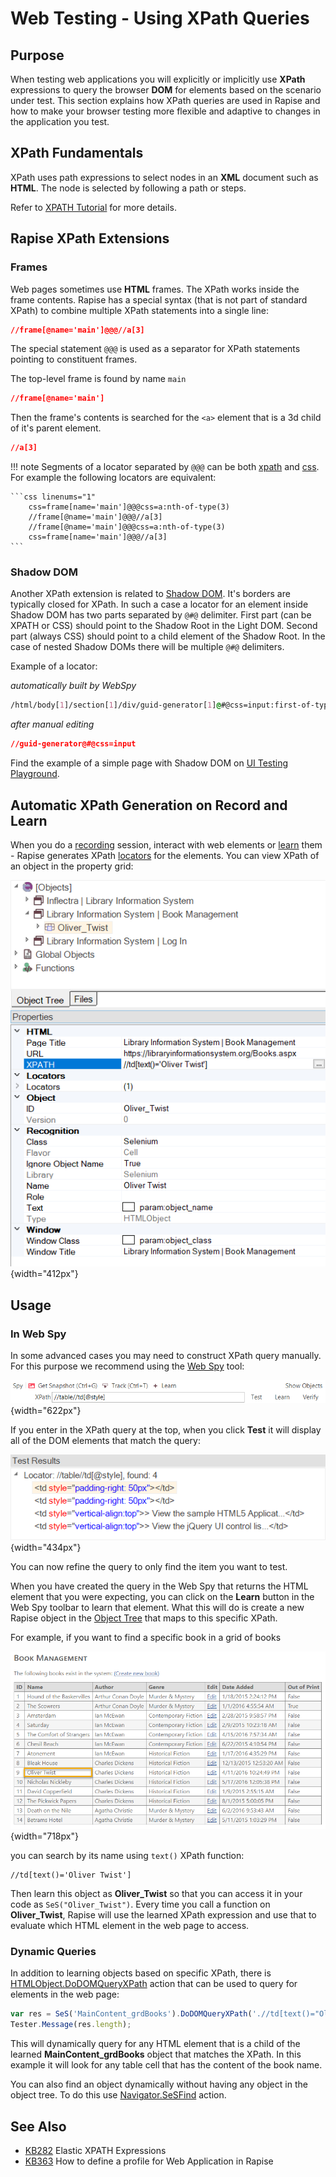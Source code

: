 # Web Testing - Using XPath Queries

## Purpose

When testing web applications you will explicitly or implicitly use **XPath** expressions to query the browser **DOM** for elements based on the scenario under test. This section explains how XPath queries are used in Rapise and how to make your browser testing more flexible and adaptive to changes in the application you test.

## XPath Fundamentals

XPath uses path expressions to select nodes in an **XML** document such as **HTML**. The node is selected by following a path or steps.

Refer to [XPATH Tutorial](https://www.w3schools.com/xml/xpath_intro.asp) for more details.

## Rapise XPath Extensions

### Frames

Web pages sometimes use **HTML** frames. The XPath works inside the frame contents. Rapise has a special syntax (that is not part of standard XPath) to combine multiple XPath statements into a single line:

```css
//frame[@name='main']@@@//a[3]
```

The special statement `@@@` is used as a separator for XPath statements pointing to constituent frames.

The top-level frame is found by name `main`

```css
//frame[@name='main']
```

Then the frame's contents is searched for the `<a>` element that is a 3d child of it's parent element.

```css
//a[3]
```

!!! note
    Segments of a locator separated by `@@@` can be both [xpath](xpath.md#frames) and [css](css.md#frames). For example the following locators are equivalent:

    ```css linenums="1"
        css=frame[name='main']@@@css=a:nth-of-type(3)
        //frame[@name='main']@@@//a[3]
        //frame[@name='main']@@@css=a:nth-of-type(3)
        css=frame[name='main']@@@//a[3]
    ```

### Shadow DOM

Another XPath extension is related to [Shadow DOM](https://developer.mozilla.org/en-US/docs/Web/API/Web_components/Using_shadow_DOM). It's borders are typically closed for XPath. In such a case a locator for an element inside Shadow DOM has two parts separated by `@#@` delimiter. First part (can be XPATH or CSS) should point to the Shadow Root in the Light DOM. Second part (always CSS) should point to a child element of the Shadow Root. In the case of nested Shadow DOMs there will be multiple `@#@` delimiters.

Example of a locator:

*automatically built by WebSpy*
```css
/html/body[1]/section[1]/div/guid-generator[1]@#@css=input:first-of-type
```
*after manual editing*
```css
//guid-generator@#@css=input
```

Find the example of a simple page with Shadow DOM on [UI Testing Playground](http://uitestingplayground.com/shadowdom).

## Automatic XPath Generation on Record and Learn

When you do a [recording](recording.md) session, interact with web elements or [learn](object_learning.md) them - Rapise generates XPath [locators](https://www.inflectra.com/Support/KnowledgeBase/KB289.aspx) for the elements. You can view XPath of an object in the property grid:

![xpath locator](./img/xpath_locator.png){width="412px"}

## Usage

### In Web Spy

In some advanced cases you may need to construct XPath query manually. For this purpose we recommend using the [Web Spy](web_spy.md) tool:

![xpath edit](./img/xpath1.png){width="622px"}

If you enter in the XPath query at the top, when you click **Test** it will display all of the DOM elements that match the query:

![xpath results](./img/xpath2.png){width="434px"}

You can now refine the query to only find the item you want to test.

When you have created the query in the Web Spy that returns the HTML element that you were expecting, you can click on the **Learn** button in the Web Spy toolbar to learn that element. What this will do is create a new Rapise object in the [Object Tree](object_tree.md) that maps to this specific XPath.

For example, if you want to find a specific book in a grid of books

![book table](./img/xpath_book_table.png){width="718px"}

you can search by its name using `text()` XPath function:

```xpath
//td[text()='Oliver Twist']
```

Then learn this object as **Oliver_Twist** so that you can access it in your code as `SeS("Oliver_Twist")`. Every time you call a function on **Oliver_Twist**, Rapise will use the learned XPath expression and use that to evaluate which HTML element in the web page to access.

### Dynamic Queries

In addition to learning objects based on specific XPath, there is [HTMLObject.DoDOMQueryXPath](/Libraries/HTMLObject/#DoDOMQueryXPath) action that can be used to query for elements in the web page:

```javascript
var res = SeS('MainContent_grdBooks').DoDOMQueryXPath('.//td[text()="Oliver Twist"]');
Tester.Message(res.length);
```

This will dynamically query for any HTML element that is a child of the learned **MainContent_grdBooks** object that matches the XPath. In this example it will look for any table cell that has the content of the book name.

You can also find an object dynamically without having any object in the object tree. To do this use [Navigator.SeSFind](../Libraries/Navigator.md#sesfind) action.

## See Also

- [KB282](https://www.inflectra.com/Support/KnowledgeBase/KB282.aspx) Elastic XPATH Expressions
- [KB363](https://www.inflectra.com/Support/KnowledgeBase/KB363.aspx) How to define a profile for Web Application in Rapise